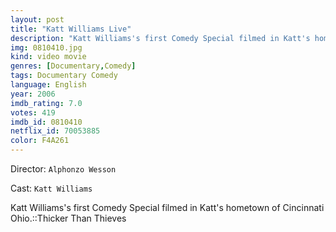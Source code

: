 ```yaml
---
layout: post
title: "Katt Williams Live"
description: "Katt Williams's first Comedy Special filmed in Katt's hometown of Cincinnati Ohio.::Thicker Than Thieves.."
img: 0810410.jpg
kind: video movie
genres: [Documentary,Comedy]
tags: Documentary Comedy 
language: English
year: 2006
imdb_rating: 7.0
votes: 419
imdb_id: 0810410
netflix_id: 70053885
color: F4A261
---
```

Director: `Alphonzo Wesson`  

Cast: `Katt Williams` 

Katt Williams's first Comedy Special filmed in Katt's hometown of Cincinnati Ohio.::Thicker Than Thieves